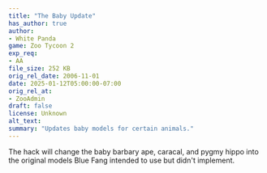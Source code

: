 ```yaml
---
title: "The Baby Update"
has_author: true
author: 
- White Panda
game: Zoo Tycoon 2
exp_req: 
- AA
file_size: 252 KB
orig_rel_date: 2006-11-01
date: 2025-01-12T05:00:00-07:00
orig_rel_at: 
- ZooAdmin
draft: false
license: Unknown
alt_text: 
summary: "Updates baby models for certain animals."
---
```

The hack will change the baby barbary ape, caracal, and pygmy hippo into the original models Blue Fang intended to use but didn't implement.
